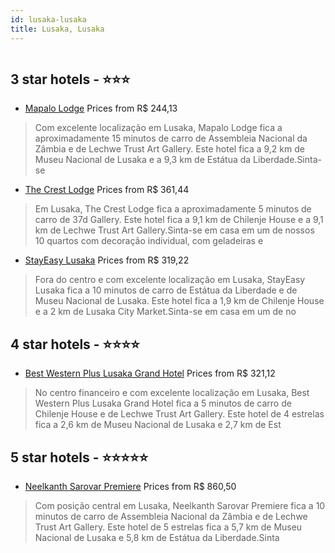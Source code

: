 ```yaml
---
id: lusaka-lusaka
title: Lusaka, Lusaka
---
```


<center><img src="https://i.travelapi.com/hotels/49000000/48270000/48268600/48268552/e7b6c0b2_z.jpg" alt="" /></center>


##  3 star hotels - ⭐️⭐️⭐️

-    [Mapalo Lodge](https://us.hurb.com/hotels/lusaka/mapalo-lodge-HT-8TP4?cmp=18055) Prices from R$ 244,13
   > Com excelente localização em Lusaka, Mapalo Lodge fica a aproximadamente 15 minutos de carro de Assembleia Nacional da Zâmbia e de Lechwe Trust Art Gallery.  Este hotel fica a 9,2 km de Museu Nacional de Lusaka e a 9,3 km de Estátua da Liberdade.Sinta-se 
-    [The Crest Lodge](https://us.hurb.com/hotels/lusaka/the-crest-lodge-HT-5Q8L?cmp=18055) Prices from R$ 361,44
   > Em Lusaka, The Crest Lodge fica a aproximadamente 5 minutos de carro de 37d Gallery.  Este hotel fica a 9,1 km de Chilenje House e a 9,1 km de Lechwe Trust Art Gallery.Sinta-se em casa em um de nossos 10 quartos com decoração individual, com geladeiras e 
-    [StayEasy Lusaka](https://us.hurb.com/hotels/lusaka/stayeasy-lusaka-HT-PMNR?cmp=18055) Prices from R$ 319,22
   > Fora do centro e com excelente localização em Lusaka, StayEasy Lusaka fica a 10 minutos de carro de Estátua da Liberdade e de Museu Nacional de Lusaka.  Este hotel fica a 1,9 km de Chilenje House e a 2 km de Lusaka City Market.Sinta-se em casa em um de no

##  4 star hotels - ⭐️⭐️⭐️⭐️

-    [Best Western Plus Lusaka Grand Hotel](https://us.hurb.com/hotels/lusaka/best-western-plus-lusaka-grand-hotel-HT-KVHK?cmp=18055) Prices from R$ 321,12
   > No centro financeiro e com excelente localização em Lusaka, Best Western Plus Lusaka Grand Hotel fica a 5 minutos de carro de Chilenje House e de Lechwe Trust Art Gallery.  Este hotel de 4 estrelas fica a 2,6 km de Museu Nacional de Lusaka e 2,7 km de Est

##  5 star hotels - ⭐️⭐️⭐️⭐️⭐️

-    [Neelkanth Sarovar Premiere](https://us.hurb.com/hotels/lusaka/neelkanth-sarovar-premiere-HT-MAIT?cmp=18055) Prices from R$ 860,50
   > Com posição central em Lusaka, Neelkanth Sarovar Premiere fica a 10 minutos de carro de Assembleia Nacional da Zâmbia e de Lechwe Trust Art Gallery.  Este hotel de 5 estrelas fica a 5,7 km de Museu Nacional de Lusaka e 5,8 km de Estátua da Liberdade.Sinta
